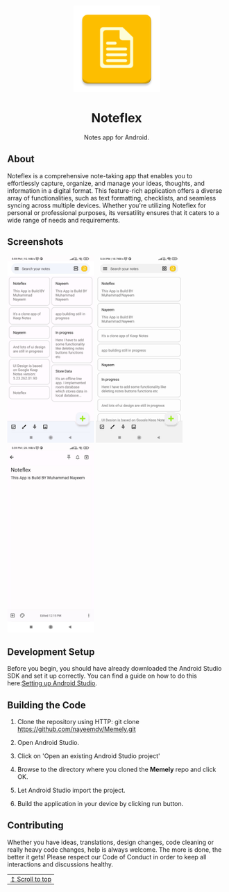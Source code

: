 <div align="center">
  <img width="200" height="200" src="app/src/main/res/mipmap-xxxhdpi/ic_launcher.png">
  <h1>Noteflex</h1>
<p>Notes app for Android.</p></div>

## About

Noteflex is a comprehensive note-taking app that enables you to effortlessly capture, organize, and
manage your ideas, thoughts, and information in a digital format. This feature-rich application
offers a diverse array of functionalities, such as text formatting, checklists, and seamless syncing
across multiple devices. Whether you're utilizing Noteflex for personal or professional purposes,
its versatility ensures that it caters to a wide range of needs and requirements.

## Screenshots

<p float="left">
  <img src="screenshots/home_screen.jpg" width="200"/>
  <img src="screenshots/home_screen2.jpg" width="200"/>
  <img src="screenshots/add_notes_screen.jpg" width="200"/>
</p>

## Development Setup

Before you begin, you should have already downloaded the Android Studio SDK and set it up correctly.
You can find a guide on how to do this
here:[Setting up Android Studio](http://developer.android.com/sdk/installing/index.html?pkg=studio).

## Building the Code

1. Clone the repository using HTTP: git clone https://github.com/nayeemdv/Memely.git

2. Open Android Studio.

3. Click on 'Open an existing Android Studio project'

4. Browse to the directory where you cloned the **Memely** repo and click OK.

5. Let Android Studio import the project.

6. Build the application in your device by clicking run button.

## Contributing

Whether you have ideas, translations, design changes, code cleaning or really heavy code changes,
help is always welcome. The more is done, the better it gets! Please respect our Code of Conduct in
order to keep all interactions and discussions healthy.

<div align="right">
<table><td>
<a href="#start-of-content">↥ Scroll to top</a>
</td></table>
</div>
